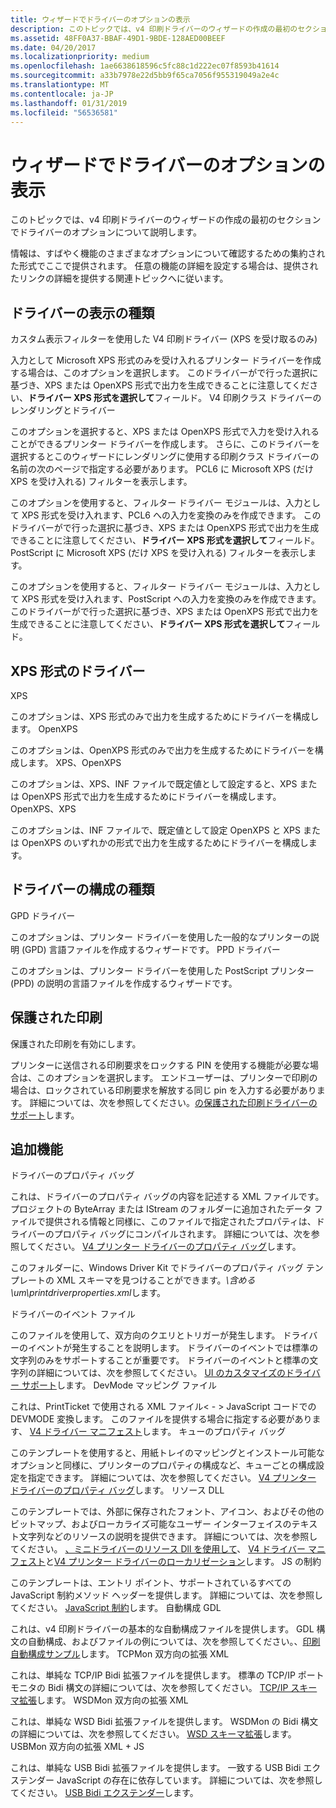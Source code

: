 ```yaml
---
title: ウィザードでドライバーのオプションの表示
description: このトピックでは、v4 印刷ドライバーのウィザードの作成の最初のセクションでドライバーのオプションについて説明します。
ms.assetid: 48FF0A37-BBAF-49D1-9BDE-128AED00BEEF
ms.date: 04/20/2017
ms.localizationpriority: medium
ms.openlocfilehash: 1ae6638618596c5fc88c1d222ec07f8593b41614
ms.sourcegitcommit: a33b7978e22d5bb9f65ca7056f955319049a2e4c
ms.translationtype: MT
ms.contentlocale: ja-JP
ms.lasthandoff: 01/31/2019
ms.locfileid: "56536581"
---
```

# <a name="exploring-the-driver-options-in-the-wizard"></a>ウィザードでドライバーのオプションの表示


このトピックでは、v4 印刷ドライバーのウィザードの作成の最初のセクションでドライバーのオプションについて説明します。

情報は、すばやく機能のさまざまなオプションについて確認するための集約された形式でここで提供されます。 任意の機能の詳細を設定する場合は、提供されたリンクの詳細を提供する関連トピックへに従います。

## <a name="driver-rendering-type"></a>ドライバーの表示の種類


カスタム表示フィルターを使用した V4 印刷ドライバー (XPS を受け取るのみ)

入力として Microsoft XPS 形式のみを受け入れるプリンター ドライバーを作成する場合は、このオプションを選択します。 このドライバーがで行った選択に基づき、XPS または OpenXPS 形式で出力を生成できることに注意してください、**ドライバー XPS 形式を選択して**フィールド。
V4 印刷クラス ドライバーのレンダリングとドライバー

このオプションを選択すると、XPS または OpenXPS 形式で入力を受け入れることができるプリンター ドライバーを作成します。 さらに、このドライバーを選択するとこのウィザードにレンダリングに使用する印刷クラス ドライバーの名前の次のページで指定する必要があります。
PCL6 に Microsoft XPS (だけ XPS を受け入れる) フィルターを表示します。

このオプションを使用すると、フィルター ドライバー モジュールは、入力として XPS 形式を受け入れます、PCL6 への入力を変換のみを作成できます。 このドライバーがで行った選択に基づき、XPS または OpenXPS 形式で出力を生成できることに注意してください、**ドライバー XPS 形式を選択して**フィールド。
PostScript に Microsoft XPS (だけ XPS を受け入れる) フィルターを表示します。

このオプションを使用すると、フィルター ドライバー モジュールは、入力として XPS 形式を受け入れます、PostScript への入力を変換のみを作成できます。 このドライバーがで行った選択に基づき、XPS または OpenXPS 形式で出力を生成できることに注意してください、**ドライバー XPS 形式を選択して**フィールド。
## <a name="driver-xps-format"></a>XPS 形式のドライバー


XPS

このオプションは、XPS 形式のみで出力を生成するためにドライバーを構成します。
OpenXPS

このオプションは、OpenXPS 形式のみで出力を生成するためにドライバーを構成します。
XPS、OpenXPS

このオプションは、XPS、INF ファイルで既定値として設定すると、XPS または OpenXPS 形式で出力を生成するためにドライバーを構成します。
OpenXPS、XPS

このオプションは、INF ファイルで、既定値として設定 OpenXPS と XPS または OpenXPS のいずれかの形式で出力を生成するためにドライバーを構成します。
## <a name="driver-configuration-type"></a>ドライバーの構成の種類


GPD ドライバー

このオプションは、プリンター ドライバーを使用した一般的なプリンターの説明 (GPD) 言語ファイルを作成するウィザードです。
PPD ドライバー

このオプションは、プリンター ドライバーを使用した PostScript プリンター (PPD) の説明の言語ファイルを作成するウィザードです。
## <a name="protected-printing"></a>保護された印刷


保護された印刷を有効にします。

プリンターに送信される印刷要求をロックする PIN を使用する機能が必要な場合は、このオプションを選択します。 エンドユーザーは、プリンターで印刷の場合は、ロックされている印刷要求を解放する同じ pin を入力する必要があります。 詳細については、次を参照してください。[の保護された印刷ドライバーのサポート](driver-support-for-protected-printing.md)します。
## <a name="additional-functionality"></a>追加機能


ドライバーのプロパティ バッグ

これは、ドライバーのプロパティ バッグの内容を記述する XML ファイルです。 プロジェクトの ByteArray または IStream のフォルダーに追加されたデータ ファイルで提供される情報と同様に、このファイルで指定されたプロパティは、ドライバーのプロパティ バッグにコンパイルされます。 詳細については、次を参照してください。 [V4 プリンター ドライバーのプロパティ バッグ](v4-driver-property-bags.md)します。

このフォルダーに、Windows Driver Kit でドライバーのプロパティ バッグ テンプレートの XML スキーマを見つけることができます。*\\含める\\um\\printdriverproperties.xml*します。

ドライバーのイベント ファイル

このファイルを使用して、双方向のクエリとトリガーが発生します。 ドライバーのイベントが発生することを説明します。 ドライバーのイベントでは標準の文字列のみをサポートすることが重要です。 ドライバーのイベントと標準の文字列の詳細については、次を参照してください。 [UI のカスタマイズのドライバー サポート](driver-support-for-customized-ui.md)します。
DevMode マッピング ファイル

これは、PrintTicket で使用される XML ファイル&lt; - &gt; JavaScript コードでの DEVMODE 変換します。 このファイルを提供する場合に指定する必要があります、 [V4 ドライバー マニフェスト](v4-driver-manifest.md)します。
キューのプロパティ バッグ

このテンプレートを使用すると、用紙トレイのマッピングとインストール可能なオプションと同様に、プリンターのプロパティの構成など、キューごとの構成設定を指定できます。 詳細については、次を参照してください。 [V4 プリンター ドライバーのプロパティ バッグ](v4-driver-property-bags.md)します。
リソース DLL

このテンプレートでは、外部に保存されたフォント、アイコン、およびその他のビットマップ、およびローカライズ可能なユーザー インターフェイスのテキスト文字列などのリソースの説明を提供できます。 詳細については、次を参照してください。 [、ミニドライバーのリソース Dll を使用して](using-resource-dlls-in-a-minidriver.md)、 [V4 ドライバー マニフェスト](v4-driver-manifest.md)と[V4 プリンター ドライバーのローカリゼーション](v4-driver-localization.md)します。
JS の制約

このテンプレートは、エントリ ポイント、サポートされているすべての JavaScript 制約メソッド ヘッダーを提供します。 詳細については、次を参照してください。 [JavaScript 制約](javascript-constraints.md)します。
自動構成 GDL

これは、v4 印刷ドライバーの基本的な自動構成ファイルを提供します。 GDL 構文の自動構成、およびファイルの例については、次を参照してください。、[印刷自動構成サンプル](https://go.microsoft.com/fwlink/p/?LinkId=617938)します。
TCPMon 双方向の拡張 XML

これは、単純な TCP/IP Bidi 拡張ファイルを提供します。 標準の TCP/IP ポート モニタの Bidi 構文の詳細については、次を参照してください。 [TCP/IP スキーマ拡張](tcp-ip-schema-extensions.md)します。
WSDMon 双方向の拡張 XML

これは、単純な WSD Bidi 拡張ファイルを提供します。 WSDMon の Bidi 構文の詳細については、次を参照してください。 [WSD スキーマ拡張](wsd-schema-extensions.md)します。
USBMon 双方向の拡張 XML + JS

これは、単純な USB Bidi 拡張ファイルを提供します。 一致する USB Bidi エクステンダー JavaScript の存在に依存しています。 詳細については、次を参照してください。 [USB Bidi エクステンダー](usb-bidi-extender.md)します。
 

 




